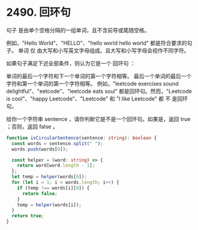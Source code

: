 # 2490. 回环句

句子 是由单个空格分隔的一组单词，且不含前导或尾随空格。

例如，"Hello World"、"HELLO"、"hello world hello world" 都是符合要求的句子。
单词 仅 由大写和小写英文字母组成。且大写和小写字母会视作不同字符。

如果句子满足下述全部条件，则认为它是一个 回环句 ：

单词的最后一个字符和下一个单词的第一个字符相等。
最后一个单词的最后一个字符和第一个单词的第一个字符相等。
例如，"leetcode exercises sound delightful"、"eetcode"、"leetcode eats soul" 都是回环句。然而，"Leetcode is cool"、"happy Leetcode"、"Leetcode" 和 "I like Leetcode" 都 不 是回环句。

给你一个字符串 sentence ，请你判断它是不是一个回环句。如果是，返回 true ；否则，返回 false 。

```ts
function isCircularSentence(sentence: string): boolean {
  const words = sentence.split(" ");
  words.push(words[0]);

  const helper = (word: string) => {
    return word[word.length - 1];
  };
  let temp = helper(words[0]);
  for (let i = 1; i < words.length; i++) {
    if (temp !== words[i][0]) {
      return false;
    }
    temp = helper(words[i]);
  }
  return true;
}
```
